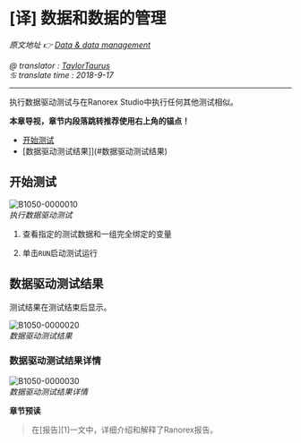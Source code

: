 # [译] 数据和数据的管理

*原文地址 👉 [Data & data management][0]*

*@ translator : [TaylorTaurus](https://github.com/taylortaurus)*    
*♋ translate time : 2018-9-17*    

---

执行数据驱动测试与在Ranorex Studio中执行任何其他测试相似。

**本章导视，章节内段落跳转推荐使用右上角的锚点！**

- [开始测试](#开始测试)
- [数据驱动测试结果]](#数据驱动测试结果)

## 开始测试

![B1050-0000010](https://gitee.com/taylortaurus/RX_UserGuide_GitBook_Picbed/raw/master/Data-drivenTesting/B1050-0000010.png)  
*执行数据驱动测试*  

1. 查看指定的测试数据和一组完全绑定的变量

2. 单击`RUN`启动测试运行

## 数据驱动测试结果

测试结果在测试结束后显示。

![B1050-0000020](https://gitee.com/taylortaurus/RX_UserGuide_GitBook_Picbed/raw/master/Data-drivenTesting/B1050-0000020.png)  
*数据驱动测试结果*  

### 数据驱动测试结果详情

![B1050-0000030](https://gitee.com/taylortaurus/RX_UserGuide_GitBook_Picbed/raw/master/Data-drivenTesting/B1050-0000030.png)  
*数据驱动测试结果详情*  

**章节预读**  
> 在[报告][1]一文中，详细介绍和解释了Ranorex报告。



[0]: https://www.ranorex.com/help/latest/ranorex-studio-advanced/data-driven-testing/data-data-management/